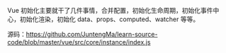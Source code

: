 Vue 初始化主要就干了几件事情，合并配置，初始化生命周期，初始化事件中心，初始化渲染，初始化 data、props、computed、watcher 等等。

源码：https://github.com/JuntengMa/learn-source-code/blob/master/vue/src/core/instance/index.js

